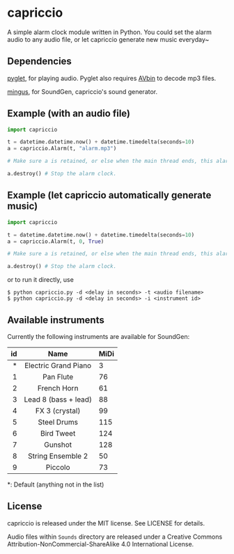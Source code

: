 # capriccio
A simple alarm clock module written in Python. You could set the alarm audio to any audio file, or let capriccio generate new music everyday~

## Dependencies
[pyglet](http://www.pyglet.org), for playing audio. Pyglet also requires [AVbin](http://avbin.github.io/AVbin/Home/Home.html) to decode mp3 files.

[mingus](https://github.com/bspaans/python-mingus), for SoundGen, capriccio's sound generator.

## Example (with an audio file)
```python
import capriccio

t = datetime.datetime.now() + datetime.timedelta(seconds=10)
a = capriccio.Alarm(t, "alarm.mp3")

# Make sure a is retained, or else when the main thread ends, this alarm will also be released.

a.destroy() # Stop the alarm clock.
```
    
## Example (let capriccio automatically generate music)
```python
import capriccio

t = datetime.datetime.now() + datetime.timedelta(seconds=10)
a = capriccio.Alarm(t, 0, True)

# Make sure a is retained, or else when the main thread ends, this alarm will also be released.

a.destroy() # Stop the alarm clock.
```

or to run it directly, use
```
$ python capriccio.py -d <delay in seconds> -t <audio filename>
$ python capriccio.py -d <delay in seconds> -i <instrument id>
```

## Available instruments
Currently the following instruments are available for SoundGen:

| id |              Name           | MiDi |
| -----------------------:|:---------------------------:| ---- |
| * | Electric Grand Piano | 3 |
| 1 | Pan Flute | 76 |
| 2 | French Horn | 61 |
| 3 | Lead 8 (bass + lead) | 88 |
| 4 | FX 3 (crystal) | 99 |
| 5 | Steel Drums | 115 |
| 6 | Bird Tweet | 124 |
| 7 | Gunshot | 128 |
| 8 | String Ensemble 2 | 50 |
| 9 | Piccolo | 73 |

*: Default (anything not in the list)

## License
capriccio is released under the MIT license. See LICENSE for details.

Audio files within `Sounds` directory are released under a Creative Commons Attribution-NonCommercial-ShareAlike 4.0 International License.
